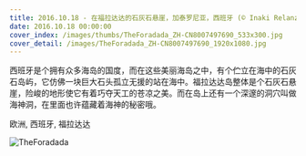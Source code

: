 ```yaml
---
title: 2016.10.18 - 在福拉达达的石灰石悬崖，加泰罗尼亚，西班牙 (© Inaki Relanzon/Minden Pictures)
date: 2016.10.18 00:00:00
cover_index: /images/thumbs/TheForadada_ZH-CN8007497690_533x300.jpg
cover_detail: /images/TheForadada_ZH-CN8007497690_1920x1080.jpg
---
```


西班牙是个拥有众多海岛的国度，而在这些美丽海岛之中，有个伫立在海中的石灰石岛屿，它仿佛一块巨大石头孤立无援的站在海中。福拉达达岛整体是个石灰石悬崖，险峻的地形使它有着巧夺天工的苍凉之美。而在岛上还有一个深邃的洞穴叫做海神洞，在里面也许蕴藏着海神的秘密哦。

欧洲, 西班牙, 福拉达达

![TheForadada](/images/TheForadada_ZH-CN8007497690_1920x1080.jpg)
